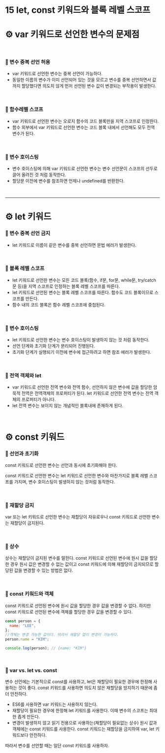 # 15 let, const 키워드와 블록 레벨 스코프

# ⚙️ var 키워드로 선언한 변수의 문제점

</br>

### 🔩 변수 중복 선언 허용

- var 키워드로 선언한 변수는 중복 선언이 가능하다.
- 동일한 이름의 변수가 이미 선언되어 있는 것을 모르고 변수를 중복 선언하면서 값까지 할당했다면 의도치 않게 먼저 선언된 변수 값이 변경되는 부작용이 발생한다.

</br>

### 🔩 함수레벨 스코프

- var 키워드로 선언한 변수는 오로지 함수의 코드 블록만을 지역 스코프로 인정한다.
- 함수 외부에서 var 키워드로 선언한 변수는 코드 블록 내에서 선언해도 모두 전역 변수가 된다.

</br>

### 🔩 변수 호이스팅

- 변수 호이스팅에 의해 var 키워드로 선언한 변수는 변수 선언문이 스코프의 선두로 끌어 올려진 것 처럼 동작한다.
- 할당문 이전에 변수를 참조하면 언제나 undefined를 반환한다.

</br>

---

# ⚙️ let 키워드

### 🔩 변수 중복 선언 금지

- let 키워드로 이름이 같은 변수를 중복 선언하면 문법 에러가 발생한다.

</br>

### 🔩 블록 레벨 스코프

- let 키워드로 선언한 변수는 모든 코드 블록(함수, if문, for문, while문, try/catch문 등)을 지역 스코프로 인정하는 블록 레벨 스코프를 따른다.
- let 키워드로 선언된 변수는 블록 레벨 스코프를 따른다. 함수도 코드 블록이므로 스코프를 만든다.
- 함수 내의 코드 블록은 함수 레벨 스코프에 중첩된다.

</br>

### 🔩 변수 호이스팅

- let 키워드로 선언한 변수는 변수 호이스팅이 발생하지 않는 것 처럼 동작한다.
- 선언 단계와 초기화 단계가 분리되어 진행된다.
- 초기화 단계가 실행되기 이전에 변수에 접근하려고 하면 참조 에러가 발생한다.

</br>

### 🔩 전역 객체와 let

- var 키워드로 선언한 전역 변수와 전역 함수, 선언하지 않은 변수에 값을 할당한 암묵적 전역은 전역객체의 프로퍼티가 된다. let 키워드로 선언한 전역 변수는 전역 객체의 프로퍼티가 아니다.
- let 전역 변수는 보이지 않는 개념적인 블록내에 존재하게 된다.

</br>

# ⚙️ const 키워드

### 🔩 선언과 초기화

const 키워드로 선언한 변수는 선언과 동시에 초기화해야 한다.

const 키워드로 선언한 변수는 let 키워드로 선언한 변수와 마찬가지로 블록 레벨 스코프를 가지며, 변수 호이스팅이 발생하지 않는 것처럼 동작한다.

</br>

### 🔩 재할당 금지

var 또는 let 키워드로 선언한 변수는 재할당이 자유로우나 const 키워드로 선언한 변수는 재할당이 금지된다.

</br>

### 🔩 상수

상수는 재할당이 금지된 변수를 말한다. const 키워드로 선언된 변수에 원시 값을 할당한 경우 원시 값은 변경할 수 없는 값이고 const 키워드에 의해 재할당이 금지되므로 할당된 값을 변경할 수 있는 방법은 없다.

</br>

### 🔩 const 키워드와 객체

const 키워드로 선언된 변수에 원시 값을 할당한 경우 값을 변경할 수 없다. 하지만 const 키워드로 선언된 변수에 객체를 할당한 경우 값을 변경할 수 있다.

```jsx
const person = {
  name: "LEE",
};
//객체는 변경 가능한 값이다. 따라서 재할당 없이 변경이 가능하다.
person.name = "KIM";

console.log(person); // {name: "KIM"}
```

</br>

### 🔩 var vs. let vs. const

변수 선언에는 기본적으로 const를 사용하고, let은 재할당이 필요한 경우에 한정해 사용하는 것이 좋다. const 키워드를 사용하면 의도치 않은 재할당을 방지하기 때문에 좀 더 안전하다.

- ES6를 사용하면 var 키워드는 사용하지 않는다.
- 재할당이 필요한 경우에 한정해 let 키워드를 사용한다. 이때 변수의 스코프는 최대한 좁게 만든다.
- 변경이 발생하지 않고 읽기 전용으로 사용하는(재할당이 필요없는 상수) 원시 값과 객체에는 const 키워드를 사용한다. const 키워드는 재할당을 금지하여 var, let 키워드보다 안전하다.

따라서 변수를 선언할 때는 일단 const 키워드를 사용하자.
